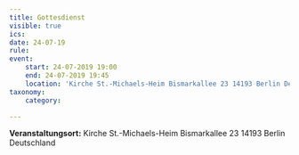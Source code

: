 ```yaml
---
title: Gottesdienst
visible: true
ics: 
date: 24-07-19
rule: 
event:
	start: 24-07-2019 19:00
	end: 24-07-2019 19:45
	location: 'Kirche St.-Michaels-Heim Bismarkallee 23 14193 Berlin Deutschland'
taxonomy:
	category: 

---
```




**Veranstaltungsort:** Kirche St.-Michaels-Heim
Bismarkallee 23
14193 Berlin
Deutschland

